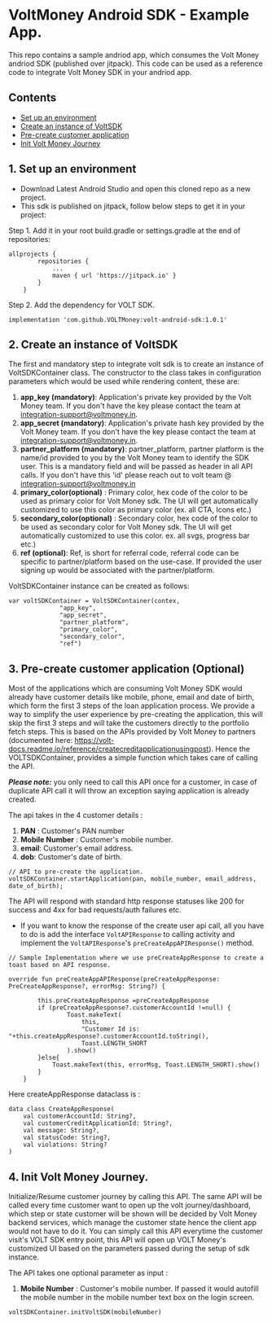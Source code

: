 # VoltMoney Android SDK - Example App.

This repo contains a sample andriod app, which consumes the Volt Money andriod SDK (published over jitpack). This code can be used as a reference code to integrate Volt Money SDK in your andriod app.

## Contents
* [Set up an environment](#set-up-an-environment)
* [Create an instance of VoltSDK](#create-voltsdk-instance)
* [Pre-create customer application](#precreate-application)
* [Init Volt Money Journey](#init-volt-money-journey)

## 1. Set up an environment

* Download Latest Android Studio and open this cloned repo as a new project.
* This sdk is published on jitpack, follow below steps to get it in your project: 

Step 1. Add it in your root build.gradle or settings.gradle at the end of repositories:
```
allprojects {
		repositories {
			...
			maven { url 'https://jitpack.io' }
		}
	}
```
Step 2. Add the dependency for VOLT SDK. 
```
implementation 'com.github.VOLTMoney:volt-android-sdk:1.0.1'

```

## 2. Create an instance of VoltSDK

The first and mandatory step to integrate volt sdk is to create an instance of VoltSDKContainer class. The constructor to the class takes in configuration parameters which would be used while rendering content, these are: 

1. **app_key (mandatory)**: Application's private key provided by the Volt Money team. If you don't have the key please contact the team at integration-support@voltmoney.in. 
2. **app_secret (mandatory)**: Application's private hash key provided by the Volt Money team. If you don't have the key please contact the team at integration-support@voltmoney.in. 
3. **partner_platform (mandatory)**: partner_platform, partner platform is the name/id provided to you by the Volt Money team to identify the SDK user. This is a mandatory field and will be passed as header in all API calls. If you don't have this 'id' please reach out to volt team @ integration-support@voltmoney.in
4. **primary_color(optional)** : Primary color, hex code of the color to be used as primary color for Volt Money sdk. The UI will get automatically customized to use this color as primary color (ex. all CTA, Icons etc.) 
5. **secondary_color(optional)** : Secondary color, hex code of the color to be used as secondary color for Volt Money sdk. The UI will get automatically customized to use this color. ex. all svgs, progress bar etc.)
6. **ref (optional)**: Ref, is short for referral code, referral code can be specific to partner/platform based on the use-case. If provided the user signing up would be associated with the partner/platform. 

VoltSDKContainer instance can be created as follows: 

  ```
  var voltSDKContainer = VoltSDKContainer(contex,
                "app_key",
                "app_secret",
                "partner_platform",
                "primary_color",
                "secondary_color",
                "ref")
  ```
 
## 3. Pre-create customer application (Optional) 

Most of the applications which are consuming Volt Money SDK would already have customer details like mobile, phone, email and date of birth, which form the first 3 steps of the loan application process. We provide a way to simplify the user experience by pre-creating the application, this will skip the first 3 steps and will take the customers directly to the portfolio fetch steps. This is based on the  APIs provided by  Volt Money  to partners (documented here: https://volt-docs.readme.io/reference/createcreditapplicationusingpost). Hence the VOLTSDKContainer, provides a simple function which takes care of calling the API. 

***Please note:*** you only need to call this API once for a customer, in case of duplicate API call it will throw an exception saying application is already created.

The api takes in the 4 customer details : 

1. **PAN** : Customer's PAN number 
2. **Mobile Number** : Customer's mobile number. 
3. **email**: Customer's email address. 
4. **dob**: Customer's date of birth. 


```
// API to pre-create the application. 
voltSDKContainer.startApplication(pan, mobile_number, email_address, date_of_birth);
```

The API will respond with standard http response statuses like 200 for success and 4xx for bad requests/auth failures etc. 

* If you want to know the response of the create user api call, all you have to do is add the interface  `VoltAPIResponse` to calling activity and implement the `VoltAPIResponse`'s `preCreateAppAPIResponse()` method.
```
// Sample Implementation where we use preCreateAppResponse to create a toast based on API response. 

override fun preCreateAppAPIResponse(preCreateAppResponse: PreCreateAppResponse?, errorMsg: String?) {

        this.preCreateAppResponse =preCreateAppResponse
        if (preCreateAppResponse?.customerAccountId !=null) {
                Toast.makeText(
                    this,
                    "Customer Id is: "+this.createAppResponse?.customerAccountId.toString(),
                    Toast.LENGTH_SHORT
                ).show()
        }else{
            Toast.makeText(this, errorMsg, Toast.LENGTH_SHORT).show()
        }
    }
```
Here createAppResponse dataclass is : 
```
data class CreateAppResponse(
    val customerAccountId: String?,
    val customerCreditApplicationId: String?,
    val message: String?,
    val statusCode: String?,
    val violations: String?
)
```


## 4. Init Volt Money Journey. 

Initialize/Resume customer journey by calling this API. The same API will be called every time customer want to open up the volt journey/dashboard, which step or state customer will be shown will be decided by Volt Money backend services, which manage the customer state hence the client app would not have to do it. You can simply call this API everytime the customer visit's VOLT SDK entry point, this API will open up VOLT Money's customized UI based on the parameters passed during the setup of sdk instance.

The API takes one optional parameter as input : 

1. **Mobile Number** : Customer's mobile number. If passed it would autofill the mobile number in the mobile number text box on the login screen. 


```
voltSDKContainer.initVoltSDK(mobileNumber)
```
 

